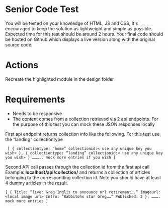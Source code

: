 # Senior Code Test
You will be tested on your knowledge of HTML, JS and CSS, It's encouraged to keep the solution as lightweight and simple as possible.
Expected time for this test should be around 2 hours. 
Your final code should be hosted on Github which displays a live version along with the original source code.

# Actions
Recreate the highlighted module in the design folder

# Requirements
- Needs to be responsive
- The content comes from a collection retrieved via 2 api endpoints. For the purpose of this test
you can mock these JSON responses locally

First api endpoint returns collection info like the following. For this test use the “landing”
collectiontype

` 
[
    {
        collectiontype: “home”
        collectionid:< use any unique key you wish>
    },
    {
        collectiontype: “landing”
        collectionid:< use any unique key you wish>
    }
    ……….. mock more entries if you wish
]
`

Second API call passes through the collection id from the first api call
Example: **localhost/api/collection/<collectionid>**
and returns a collection of articles belonging to the corresponding collection id. Note you
should have at least 4 dummy articles in the result.
    
`
[
    {
        Title: “live: Greg Inglis to announce nrl retirement….”
        Imageurl: <local image url>
        Intro: “Rabbitohs star Greg……”
        Published: 2
    },
    ………. mock more entries
]
`

